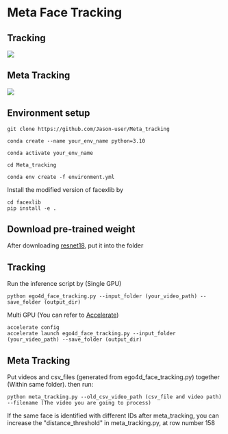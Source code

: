 # Meta Face Tracking

## Tracking
![](gif_file/avtdrvnfyh_tracking.gif)

## Meta Tracking
![](gif_file/avtdrvnfyh_meta.gif)

## Environment setup
```
git clone https://github.com/Jason-user/Meta_tracking
```
```
conda create --name your_env_name python=3.10
```
```
conda activate your_env_name
```
```
cd Meta_tracking
```
```
conda env create -f environment.yml
```
Install the modified version of facexlib by
```
cd facexlib
pip install -e .
```

## Download pre-trained weight
After downloading [resnet18](https://github.com/Jason-user/Meta_tracking/releases), put it into the folder


## Tracking
Run the inference script by (Single GPU)
```
python ego4d_face_tracking.py --input_folder (your_video_path) --save_folder (output_dir)
```
Multi GPU (You can refer to [Accelerate](https://huggingface.co/docs/accelerate/basic_tutorials/notebook))

```
accelerate config
accelerate launch ego4d_face_tracking.py --input_folder (your_video_path) --save_folder (output_dir)
```

## Meta Tracking
Put videos and csv_files (generated from ego4d_face_tracking.py) together (Within same folder).
then run:
```
python meta_tracking.py --old_csv_video_path (csv_file and video path) --filename (The video you are going to process)
```

If the same face is identified with different IDs after meta_tracking, you can increase the "distance_threshold" in meta_tracking.py, at row number 158
